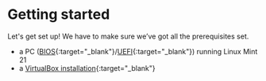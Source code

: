 # Getting started
Let's get set up! We have to make sure we’ve got all the prerequisites set.

- a PC ([BIOS](../windows11-linuxmint21-dual-boot-bios-clonezilla/index.md){:target="_blank"}/[UEFI](../../windows11-linuxmint21-dual-boot-uefi/){:target="_blank"}) running Linux Mint 21
- a [VirtualBox installation](../../howtos/install-virtualbox-linux-mint/index.md){:target="_blank"}
